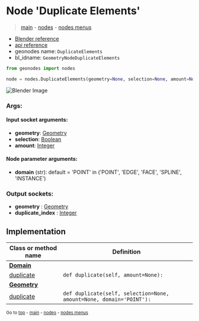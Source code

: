# Node 'Duplicate Elements'

> [main](../structure.md) - [nodes](nodes.md) - [nodes menus](nodes_menus.md)

- [Blender reference](https://docs.blender.org/manual/en/latest/modeling/geometry_nodes/geometry/duplicate_elements.html)
- [api reference](https://docs.blender.org/api/current/bpy.types.GeometryNodeDuplicateElements.html)
- geonodes name: `DuplicateElements`
- bl_idname: `GeometryNodeDuplicateElements`

```python
from geonodes import nodes

node = nodes.DuplicateElements(geometry=None, selection=None, amount=None, domain='POINT')
```

![Blender Image](https://docs.blender.org/manual/en/latest/_images/node-types_GeometryNodeDuplicateElements.webp)

### Args:

#### Input socket arguments:

- **geometry**: [Geometry](Geometry.md)
- **selection**: [Boolean](Boolean.md)
- **amount**: [Integer](Integer.md)

#### Node parameter arguments:

- **domain** (str): default = 'POINT' in ('POINT', 'EDGE', 'FACE', 'SPLINE', 'INSTANCE')

### Output sockets:

- **geometry** : [Geometry](Geometry.md)
- **duplicate_index** : [Integer](Integer.md)

## Implementation

| Class or method name | Definition |
|----------------------|------------|
| **[Domain](Domain.md)** |
| [duplicate](Domain.md#duplicate) | `def duplicate(self, amount=None):` |
| **[Geometry](Geometry.md)** |
| [duplicate](Geometry.md#duplicate) | `def duplicate(self, selection=None, amount=None, domain='POINT'):` |

<sub>Go to [top](#node-Duplicate-Elements) - [main](../structure.md) - [nodes](nodes.md) - [nodes menus](nodes_menus.md)</sub>

